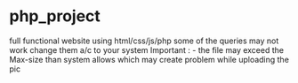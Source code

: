 # php_project
full functional website using html/css/js/php
some of the queries may not work change them a/c to your system
Important : - the file may exceed the Max-size than system allows 
which may create problem while uploading the pic
